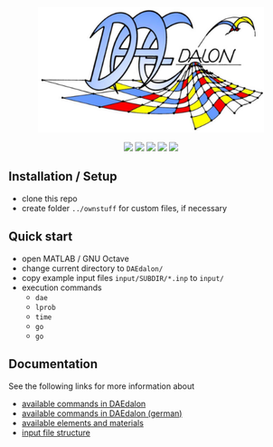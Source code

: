 <p align="center"><a href="http://www.baaserweb.de/DAEdalon/index.htm"><img src="logo/logo_bunt_kl.jpg" width="400"></a></p>

<p align="center">
<a href="https://github.com/DAEdalonFEM/DAEdalon/releases" alt="GitHub release"><img src="https://img.shields.io/github/release/DAEdalonFEM/DAEdalon.svg" ></a>
<img src="https://img.shields.io/badge/platform-Windows%20|%20Linux%20|%20macOS-green" >
<img src="https://img.shields.io/badge/requirements-MATLAB%20%7C%20GNU%20Octave-yellow" >
<a href="COPYING.TXT" alt="Licence"><img src="https://img.shields.io/badge/Licence-GPL%20v2-informational" ></a>
<img src="https://img.shields.io/github/repo-size/DAEdalonFEM/DAEdalon" >
</p>

## Installation / Setup
  - clone this repo
  - create folder `../ownstuff` for custom files, if necessary

## Quick start
  - open MATLAB / GNU Octave
  - change current directory to `DAEdalon/`
  - copy example input files `input/SUBDIR/*.inp` to `input/`
  - execution commands
    - `dae`
    - `lprob`
    - `time`
    - `go`
    - `go`

## Documentation
See the following links for more information about
  - [available commands in DAEdalon](docu/commands_eng.md)
  - [available commands in DAEdalon (german)](docu/commands.md)
  - [available elements and materials](docu/elements_and_materials.md)
  - [input file structure](docu/input_files.md)

